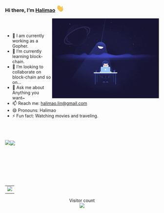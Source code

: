 ### Hi there, I’m [Halimao](https://halimao.party/) <img src="wave.gif" width="25px">


<img align='right' src="code_night.gif" width="350" />

<br />
<br />

- 🔭 I am currently working as a Gopher.
- 🌱 I’m currently learning block-chain.
- 👯 I’m looking to collaborate on block-chain and so on…
- 💬 Ask me about Anything you want~
- 📫 Reach me: halimao.lin@gmail.com
- 😄 Pronouns: Halimao
- ⚡ Fun fact: Watching movies and traveling.

<br />
<br />
<br />

<div>
  <img align="left" height="150px" src="https://github-readme-stats.vercel.app/api?username=halimao&show_icons=true&theme=transparent" />
  <img align="center" height="150px" src="https://github-readme-stats.vercel.app/api/top-langs/?username=halimao&layout=compact&langs_count=6&theme=transparent&hide=javascript,html,css" />
</div>
<br />

<table align="center">
  <tr>
    <td colspan="2">
      <img src="https://github-readme-activity-graph.cyclic.app/graph?username=halimao&theme=xcode&bg_color=FF000000&hide_border=true" />
    </td>
  </tr>
</table>

<p align="center"> 
  Visitor count<br>
  <img src="https://profile-counter.glitch.me/halimao/count.svg" />
</p>
